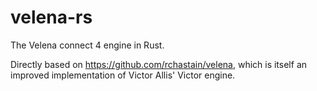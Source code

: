 # velena-rs
The Velena connect 4 engine in Rust.

Directly based on https://github.com/rchastain/velena, which is itself an improved implementation of Victor Allis' Victor engine.
